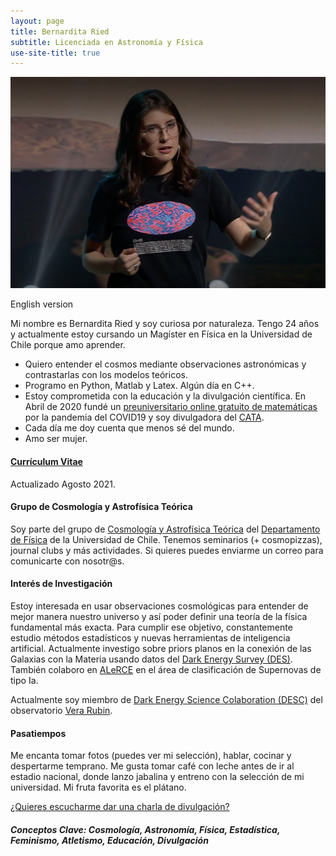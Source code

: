 ```yaml
---
layout: page
title: Bernardita Ried
subtitle: Licenciada en Astronomía y Física
use-site-title: true
---
```

![](/img/4.png)

English version

Mi nombre es Bernardita Ried y soy curiosa por naturaleza. Tengo 24 años y actualmente estoy cursando un Magíster en Física en la Universidad de Chile porque amo aprender.

- Quiero entender el cosmos mediante observaciones astronómicas y contrastarlas con los modelos teóricos.
- Programo en Python, Matlab y Latex. Algún día en C++.
- Estoy comprometida con la educación y la divulgación científica. En Abril de 2020 fundé un [preuniversitario online gratuito de matemáticas](https://www.preuencuarentena.com/) por la pandemia del COVID19 y soy divulgadora del [CATA](http://www.cata.cl/).
- Cada día me doy cuenta que menos sé del mundo.
- Amo ser mujer.

#### [Currículum Vitae](https://drive.google.com/file/d/1DOxxoBL9nLblMxSpcXMmIPNnAvL0wvqo/view?usp=sharing) 
Actualizado Agosto 2021.

#### Grupo de Cosmología y Astrofísica Teórica
Soy parte del grupo de [Cosmología y Astrofísica Teórica](http://www.dfi.uchile.cl/grupos-investigacion/cosmologia-y-astrofisica-teorica/) del [Departamento de Física](http://www.dfi.uchile.cl/) de la Universidad de Chile. Tenemos seminarios (+ cosmopizzas), journal clubs y más actividades. Si quieres puedes enviarme un correo para comunicarte con nosotr@s.

#### Interés de Investigación
Estoy interesada en usar observaciones cosmológicas para entender de mejor manera nuestro universo y así poder definir una teoría de la física fundamental más exacta. Para cumplir ese objetivo, constantemente estudio métodos estadísticos y nuevas herramientas de inteligencia artificial.
Actualmente investigo sobre priors planos en la conexión de las Galaxias con la Materia usando datos del [Dark Energy Survey (DES)](https://www.darkenergysurvey.org/). 
También colaboro en [ALeRCE](http://alerce.science/) en el área de clasificación de Supernovas de tipo Ia.

Actualmente soy miembro de [Dark Energy Science Colaboration (DESC)](https://lsstdesc.org/) del observatorio [Vera Rubin](https://www.lsst.org/).

#### Pasatiempos
Me encanta tomar fotos (puedes ver mi selección), hablar, cocinar y despertarme temprano. Me gusta tomar café con leche antes de ir al estadio nacional, donde lanzo jabalina y entreno con la selección de mi universidad. Mi fruta favorita es el plátano.

[¿Quieres escucharme dar una charla de divulgación?](https://www.youtube.com/watch?v=HqcSFcAWX28&list=PLqY_wjz2QOQ-trrQ7LCk4T_V1CM6lROll&index=5&t=1s)

##### Conceptos Clave: Cosmología, Astronomía, Física, Estadística, Feminismo, Atletismo, Educación, Divulgación
